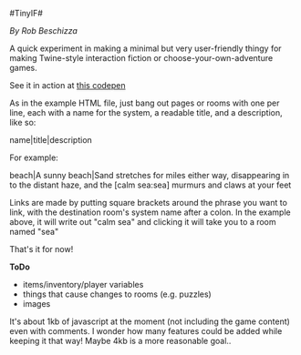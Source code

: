 #TinyIF#

*By Rob Beschizza*

A quick experiment in making a minimal but very user-friendly thingy for making Twine-style interaction fiction or choose-your-own-adventure games.

See it in action at <a href="https://codepen.io/honeybunches/pen/OmgvrN">this codepen</a>

As in the example HTML file, just bang out pages or rooms with one per line, each with a name for the system, a readable title, and a description, like so:

name|title|description

For example:

beach|A sunny beach|Sand stretches for miles either way, disappearing in to the distant haze, and the [calm sea:sea] murmurs and claws at your feet

Links are made by putting square brackets around the phrase you want to link, with the destination room's system name after a colon. In the example above, it will write out "calm sea" and clicking it will take you to a room named "sea"

That's it for now!

**ToDo**

- items/inventory/player variables
- things that cause changes to rooms (e.g. puzzles)
- images

It's about 1kb of javascript at the moment (not including the game content) even with comments. I wonder how many features could be added while keeping it that way! Maybe 4kb is a more reasonable goal..
